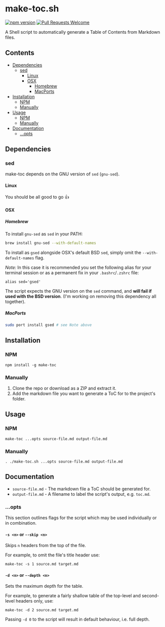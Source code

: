 # make-toc.sh
[![npm version](https://badge.fury.io/js/make-toc.svg)](https://badge.fury.io/js/make-toc)
<a href="https://github.com/bkrem/make-toc.sh/pulls"><img alt="Pull Requests Welcome" src="https://img.shields.io/badge/PRs-welcome-brightgreen.svg?style=flat-square"></a>

A Shell script to automatically generate a Table of Contents from Markdown files.


## Contents
- [Dependencies](#dependencies)
    - [sed](#sed)
        - [Linux](#linux)
        - [OSX](#osx)
            - [Homebrew](#homebrew)
            - [MacPorts](#macports)
- [Installation](#installation)
    - [NPM](#npm)
    - [Manually](#manually)
- [Usage](#usage)
    - [NPM](#npm-1)
    - [Manually](#manually-1)
- [Documentation](#documentation)
    - [...opts](#opts)


## Dependencies
### sed
make-toc depends on the GNU version of `sed` (`gnu-sed`).

#### Linux
You should be all good to go :+1:

#### OSX
##### Homebrew
To install `gnu-sed` as `sed` in your PATH:
```sh
brew install gnu-sed --with-default-names
```
To install as `gsed` alongside OSX's default BSD `sed`, simply omit the `--with-default-names` flag.

_Note:_ In this case it is recommended you set the following alias for your terminal session or as a permanent fix in your `.bashrc`/`.zshrc` file:
```
alias sed='gsed'
```
The script expects the GNU version on the `sed` command, and **will fail if used with the BSD version**. (I'm working on removing this dependency all together).

##### MacPorts
```sh
sudo port install gsed # see Note above
```


## Installation
### NPM
```
npm install -g make-toc
```

### Manually
1. Clone the repo or download as a ZIP and extract it.
2. Add the markdown file you want to generate a ToC for to the project's folder.


## Usage
### NPM
```
make-toc ...opts source-file.md output-file.md
```

### Manually
```
. ./make-toc.sh ...opts source-file.md output-file.md
```


## Documentation
- `source-file.md` - The markdown file a ToC should be generated for.
- `output-file.md` - A filename to label the script's output, e.g. `toc.md`.

### ...opts
This section outlines flags for the script which may be used individually or in combination.

#### `-s <n>` or `--skip <n>`
Skips `n` headers from the top of the file.

For example, to omit the file's title header use:
```
make-toc -s 1 source.md target.md
```

#### `-d <n>` or `--depth <n>`
Sets the maximum depth for the table.

For example, to generate a fairly shallow table of the top-level and second-level headers only, use:
```
make-toc -d 2 source.md target.md
```
Passing `-d 0` to the script will result in default behaviour, i.e. full depth. 
